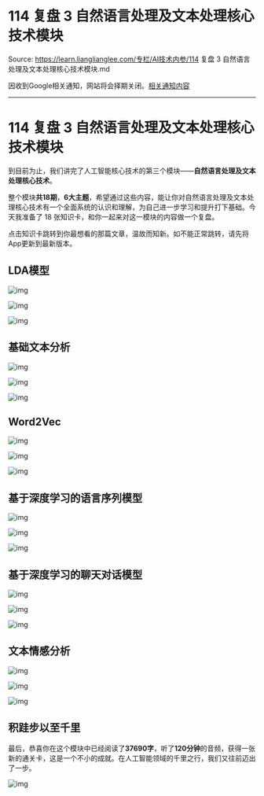 # 114 复盘 3 自然语言处理及文本处理核心技术模块 

Source: https://learn.lianglianglee.com/专栏/AI技术内参/114 复盘 3 自然语言处理及文本处理核心技术模块.md

因收到Google相关通知，网站将会择期关闭。[相关通知内容](https://lumendatabase.org/notices/44265620)

---

# 114 复盘 3 自然语言处理及文本处理核心技术模块

到目前为止，我们讲完了人工智能核心技术的第三个模块——**自然语言处理及文本处理核心技术**。

整个模块**共18期**，**6大主题**，希望通过这些内容，能让你对自然语言处理及文本处理核心技术有一个全面系统的认识和理解，为自己进一步学习和提升打下基础。今天我准备了 18 张知识卡，和你一起来对这一模块的内容做一个复盘。

点击知识卡跳转到你最想看的那篇文章，温故而知新。如不能正常跳转，请先将App更新到最新版本。

## LDA模型

![img](assets/d2b20852afd828403050812715cb44b0.png)

![img](assets/e8acfa9088e8531e5d6384af44eae99b.png)

![img](assets/d885cec604069f9cb8c85f4ebfe2f2b2.png)

## 基础文本分析

![img](assets/93b2c2969cd39605e3e5699cd50c1840.png)

![img](assets/4b701dfcdd64af6aaa161c89ccda748d.png)

![img](assets/87a8a66051291b718babf0815c7d0897.png)

## Word2Vec

![img](assets/f468146b7b806b28ba482f40e3e429cc.png)

![img](assets/4217b8fec84d0ffb9d9c32a7e6710324.png)

![img](assets/9a0a810db7faa9c11be2b1b6a5ee7fe6.png)

## 基于深度学习的语言序列模型

![img](assets/fc31c5d883318ba258611e0293e8305d.png)

![img](assets/cf3b5519efa55aae3e12aa9a32b5c0e2.png)

![img](assets/e07f43289823797784651ace6d1db306.png)

## 基于深度学习的聊天对话模型

![img](assets/1df98ed3f33314f696f124ee4f034cc5.png)

![img](assets/01d81a7c92a1802848f8dc5ffbc49f29.png)

![img](assets/f33f23856b040bf4dac7db9f0262cfe7.png)

## 文本情感分析

![img](assets/f581e845830a1ba101031bac27517f36.png)

![img](assets/3731e28f9af2f6e6975272fb1ee27f3f.png)

![img](assets/be65b1a4c0d4c19a794ad075fd987bf2.png)

## 积跬步以至千里

最后，恭喜你在这个模块中已经阅读了**37690字**，听了**120分钟**的音频，获得一张新的通关卡，这是一个不小的成就。在人工智能领域的千里之行，我们又往前迈出了一步。

![img](assets/595581f953c55e2066baf9a181db85c4.png)